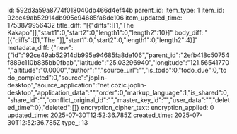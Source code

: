 id: 592d3a59a8774f018040db466d4ef44b
parent_id: 
item_type: 1
item_id: 92ce49ab52914db995e94685fa8de106
item_updated_time: 1753879956432
title_diff: "[{\"diffs\":[[1,\"The Kakapo\"]],\"start1\":0,\"start2\":0,\"length1\":0,\"length2\":10}]"
body_diff: "[{\"diffs\":[[1,\"The \"]],\"start1\":0,\"start2\":0,\"length1\":0,\"length2\":4}]"
metadata_diff: {"new":{"id":"92ce49ab52914db995e94685fa8de106","parent_id":"2efb418c50754f889c110b835bb0fbab","latitude":"25.03296940","longitude":"121.56541770","altitude":"0.0000","author":"","source_url":"","is_todo":0,"todo_due":0,"todo_completed":0,"source":"joplin-desktop","source_application":"net.cozic.joplin-desktop","application_data":"","order":0,"markup_language":1,"is_shared":0,"share_id":"","conflict_original_id":"","master_key_id":"","user_data":"","deleted_time":0},"deleted":[]}
encryption_cipher_text: 
encryption_applied: 0
updated_time: 2025-07-30T12:52:36.785Z
created_time: 2025-07-30T12:52:36.785Z
type_: 13